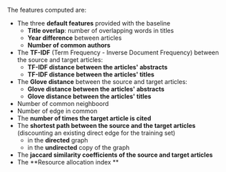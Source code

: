 
The features computed are:
* The three **default features** provided with the baseline <br>
    * **Title overlap**: number of overlapping words in titles
    * **Year difference** between articles
    * **Number of common authors**
* The **TF-IDF** (Term Frequency - Inverse Document Frequency) between the source and target articles:
    * **TF-IDF distance between the articles' abstracts**
    * **TF-IDF distance between the articles' titles**
* The **Glove distance** between the source and target articles:
    * **Glove distance between the articles' abstracts**
    * **Glove distance between the articles' titles**
* Number of common neighboord
* Number of edge in common
* The **number of times the target article is cited**
* The **shortest path between the source and the target articles** (discounting an existing direct edge for the training set)
    * in the **directed** graph
    * in the **undirected** copy of the graph
* The **jaccard similarity coefficients of the source and target articles**
* The **Resource allocation index **